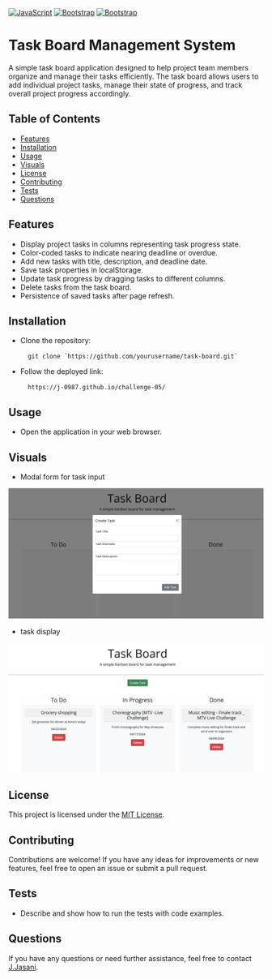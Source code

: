 [![JavaScript](https://img.shields.io/badge/-JavaScript-yellow)](https://www.javascript.com/)
[![Bootstrap](https://img.shields.io/badge/-Bootstrap-purple)](https://getbootstrap.com/)
[![Bootstrap](https://img.shields.io/badge/-jQuery-blue)](https://jquery.com/)


# Task Board Management System


A simple task board application designed to help project team members organize and manage their tasks efficiently. The task board allows users to add individual project tasks, manage their state of progress, and track overall project progress accordingly.


## Table of Contents
- [Features](#features)
- [Installation](#installation)
- [Usage](#usage)
- [Visuals](#visuals)
- [License](#license)
- [Contributing](#contributing)
- [Tests](#tests)
- [Questions](#questions)

## Features
- Display project tasks in columns representing task progress state.
- Color-coded tasks to indicate nearing deadline or overdue.
- Add new tasks with title, description, and deadline date.
- Save task properties in localStorage.
- Update task progress by dragging tasks to different columns.
- Delete tasks from the task board.
- Persistence of saved tasks after page refresh.

## Installation

* Clone the repository: 

        git clone `https://github.com/yourusername/task-board.git`

* Follow the deployed link:

        https://j-0987.github.io/challenge-05/



## Usage

- Open the application in your web browser.

## Visuals
- Modal form for task input

![alt text](image.png)

- task display

![alt text](image-1.png)

## License
This project is licensed under the [MIT License](https://opensource.org/licenses/MIT).

## Contributing
Contributions are welcome! If you have any ideas for improvements or new features, feel free to open an issue or submit a pull request.

## Tests
- Describe and show how to run the tests with code examples.

## Questions
If you have any questions or need further assistance, feel free to contact [J.Jasani](mailto:jasminejayeshjasani@gmail.com).
